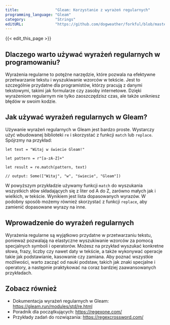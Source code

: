 ```yaml
---
title:                "Gleam: Korzystanie z wyrażeń regularnych"
programming_language: "Gleam"
category:             "Strings"
editURL:              "https://github.com/dogweather/forkful/blob/master/content/pl/gleam/using-regular-expressions.md"
---
```


{{< edit_this_page >}}

## Dlaczego warto używać wyrażeń regularnych w programowaniu?

Wyrażenia regularne to potężne narzędzie, które pozwala na efektywne przetwarzanie tekstu i wyszukiwanie wzorców w tekście. Jest to szczególnie przydatne dla programistów, którzy pracują z danymi tekstowymi, takimi jak formularze czy zasoby internetowe. Dzięki wyrażeniom regularnym nie tylko zaoszczędzisz czas, ale także unikniesz błędów w swoim kodzie.

## Jak używać wyrażeń regularnych w Gleam?

Używanie wyrażeń regularnych w Gleam jest bardzo proste. Wystarczy użyć wbudowanej biblioteki `re` i skorzystać z funkcji `match` lub `replace`. Spójrzmy na przykład:

```Gleam
let text = "Witaj w świecie Gleam!"

let pattern = r"[a-zA-Z]+"

let result = re.match(pattern, text)

// output: Some(["Witaj", "w", "świecie", "Gleam"])
```

W powyższym przykładzie używamy funkcji `match` do wyszukania wszystkich słów składających się z liter od A do Z, zarówno małych jak i wielkich, w tekście. Wynikiem jest lista dopasowanych wyrazów. W podobny sposób możemy również skorzystać z funkcji `replace`, aby zamienić dopasowane wyrazy na inne.

## Wprowadzenie do wyrażeń regularnych

Wyrażenia regularne są wyjątkowo przydatne w przetwarzaniu tekstu, ponieważ pozwalają na elastyczne wyszukiwanie wzorców za pomocą specjalnych symboli i operatorów. Możesz na przykład wyszukać konkretne słowa, frazy, liczby czy nawet daty w tekście, a także wykonywać operacje takie jak podstawianie, kasowanie czy zamiana. Aby poznać wszystkie możliwości, warto zacząć od nauki podstaw, takich jak znaki specjalne i operatory, a następnie praktykować na coraz bardziej zaawansowanych przykładach.

## Zobacz również

* Dokumentacja wyrażeń regularnych w Gleam: <https://gleam.run/modules/std/re.html>
* Poradnik dla początkujących: <https://regexone.com/>
* Przykłady zadań do rozwiązania: <https://regexcrossword.com/>